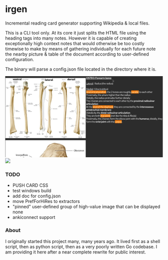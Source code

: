 # irgen
Incremental reading card generator supporting Wikipedia &amp; local files.

This is a CLI tool only. At its core it just splits the HTML file using the heading tags into many notes.
However it is capable of creating exceptionally high context notes that would otherwise be too costly timewise to make by means of gathering individually for each future note the nearby picture & table of the document according to user-defined configuration.

The binary will parse a config.json file located in the directory where it is.

<img src="https://github.com/tassa-yoniso-manasi-karoto/irgen/blob/main/demo/Osteo Forearm.webp">
<img src="https://github.com/tassa-yoniso-manasi-karoto/irgen/blob/main/demo/Wikipedia–Geography of Asia.webp">

### TODO
- PUSH CARD CSS
- test windows build
- add doc for config.json
- move PrefForHiRes to extractors
- "pinned" user-defined group of high-value image that can be displayed none
- ankiconnect support

### About
I originally started this project many, many years ago. It lived first as a shell script, then as python script, then as a very poorly written Go codebase. I am providing it here after a near complete rewrite for public interest.


